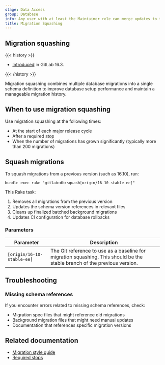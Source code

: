 ```yaml
---
stage: Data Access
group: Database
info: Any user with at least the Maintainer role can merge updates to this content. For details, see https://docs.gitlab.com/development/development_processes/#development-guidelines-review.
title: Migration Squashing
---
```


## Migration squashing

{{< history >}}

- [Introduced](https://gitlab.com/gitlab-org/gitlab/-/merge_requests/105553) in GitLab 16.3.

{{< /history >}}

Migration squashing combines multiple database migrations into a single schema definition to improve database setup performance and maintain a manageable migration history.

## When to use migration squashing

Use migration squashing at the following times:

- At the start of each major release cycle
- After a required stop
- When the number of migrations has grown significantly (typically more than 200 migrations)

## Squash migrations

To squash migrations from a previous version (such as 16.10), run:

```shell
bundle exec rake "gitlab:db:squash[origin/16-10-stable-ee]"
```

This Rake task:

1. Removes all migrations from the previous version
1. Updates the schema version references in relevant files
1. Cleans up finalized batched background migrations
1. Updates CI configuration for database rollbacks

### Parameters

| Parameter | Description |
|-----------|-------------|
| `[origin/16-10-stable-ee]` | The Git reference to use as a baseline for migration squashing. This should be the stable branch of the previous version. |

## Troubleshooting

### Missing schema references

If you encounter errors related to missing schema references, check:

- Migration spec files that might reference old migrations
- Background migration files that might need manual updates
- Documentation that references specific migration versions

## Related documentation

- [Migration style guide](../migration_style_guide.md)
- [Required stops](required_stops.md)
